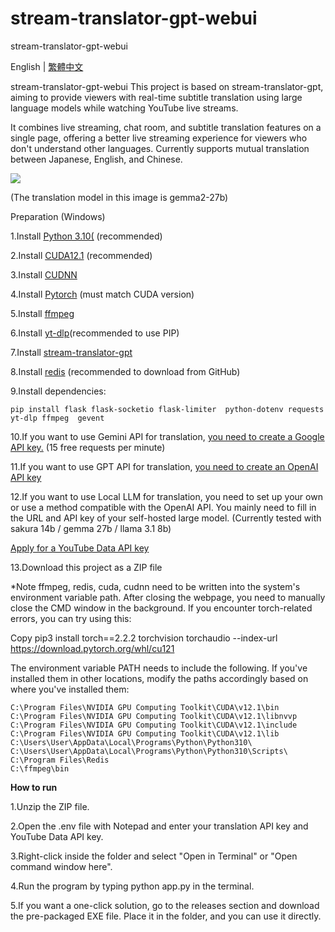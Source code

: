 # **stream-translator-gpt-webui**
stream-translator-gpt-webui 

English | [繁體中文](https://github.com/SakurajimaMai-1202/stream-translator-gpt-webui/blob/main/README_zh_tw.md) 

stream-translator-gpt-webui
This project is based on stream-translator-gpt, aiming to provide viewers with real-time subtitle translation using large language models while watching YouTube live streams.

It combines live streaming, chat room, and subtitle translation features on a single page, offering a better live streaming experience for viewers who don't understand other languages. Currently supports mutual translation between Japanese, English, and Chinese.

![](https://cdn.discordapp.com/attachments/1102904709532098610/1268862352925921384/Clip_2024-08-02_17-24-40.png?ex=66adf7a7&is=66aca627&hm=a7b139f731f73aa51307dc2af91bbd1e9a2b6976e5f33be6c0b4203b734d3dff&)

(The translation model in this image is gemma2-27b)

Preparation (Windows)

1.Install [Python 3.10(](https://www.python.org/downloads/release/python-3100/) (recommended)

2.Install [CUDA12.1](https://developer.nvidia.com/cuda-12-1-0-download-archive) (recommended)

3.Install [CUDNN](https://developer.nvidia.com/rdp/cudnn-archive)

4.Install [Pytorch](https://pytorch.org/get-started/locally/) (must match CUDA version)

5.Install [ffmpeg](https://ffmpeg.org/download.html)

6.Install [yt-dlp](https://github.com/yt-dlp/yt-dlp)(recommended to use PIP)

7.Install [stream-translator-gpt](https://github.com/ionic-bond/stream-translator-gpt)

8.Install [redis](https://github.com/tporadowski/redis/releases) (recommended to download from GitHub)

9.Install  dependencies:

    pip install flask flask-socketio flask-limiter  python-dotenv requests yt-dlp ffmpeg  gevent

10.If you want to use Gemini API for translation, [you need to create a Google API key.](https://aistudio.google.com/app/apikey) (15 free requests per minute)

11.If you want to use GPT API for translation, [you need to create an OpenAI API key](https://platform.openai.com/api-keys)

12.If you want to use Local LLM for translation, you need to set up your own or use a method compatible with the OpenAI API. You mainly need to fill in the URL and API key of your self-hosted large model. (Currently tested with sakura 14b / gemma 27b / llama 3.1 8b)

[Apply for a YouTube Data API key](https://gg90052.github.io/blog/yt_api_key/)

13.Download this project as a ZIP file

*Note
ffmpeg, redis, cuda, cudnn need to be written into the system's environment variable path.
After closing the webpage, you need to manually close the CMD window in the background.
If you encounter torch-related errors, you can try using this:

Copy
    pip3 install torch==2.2.2 torchvision torchaudio --index-url https://download.pytorch.org/whl/cu121

The environment variable PATH needs to include the following. If you've installed them in other locations, modify the paths accordingly based on where you've installed them:
```
C:\Program Files\NVIDIA GPU Computing Toolkit\CUDA\v12.1\bin
C:\Program Files\NVIDIA GPU Computing Toolkit\CUDA\v12.1\libnvvp
C:\Program Files\NVIDIA GPU Computing Toolkit\CUDA\v12.1\include
C:\Program Files\NVIDIA GPU Computing Toolkit\CUDA\v12.1\lib
C:\Users\User\AppData\Local\Programs\Python\Python310\
C:\Users\User\AppData\Local\Programs\Python\Python310\Scripts\
C:\Program Files\Redis
C:\ffmpeg\bin
```
**How to run**

1.Unzip the ZIP file.

2.Open the .env file with Notepad and enter your translation API key and YouTube Data API key.

3.Right-click inside the folder and select "Open in Terminal" or "Open command window here".

4.Run the program by typing python app.py in the terminal.

5.If you want a one-click solution, go to the releases section and download the pre-packaged EXE file. Place it in the folder, and you can use it directly.
